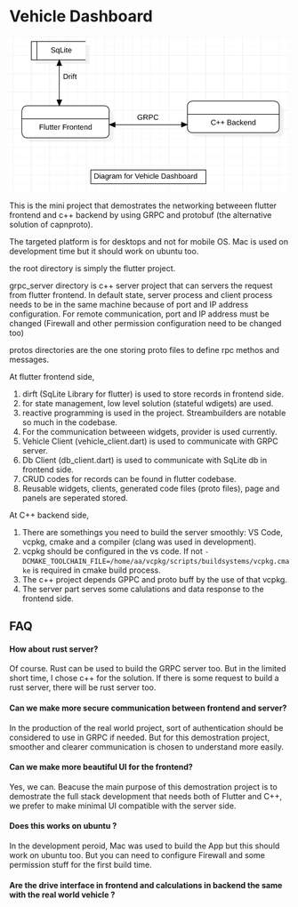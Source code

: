 # Vehicle Dashboard

![image info](diagram.png)

This is the mini project that demostrates the networking betweeen flutter frontend and c++ backend by using GRPC and protobuf (the alternative solution of capnproto).

The targeted platform is for desktops and not for mobile OS. Mac is used on development time but it should work on ubuntu too.

the root directory is simply the flutter project.

grpc_server directory is c++ server project that can servers the request from flutter frontend. In default state, server process and client process needs to be in the same machine because of port and IP address configuration. For remote communication, port and IP address must be changed (Firewall and other permission configuration need to be changed too)

protos directories are the one storing proto files to define rpc methos and messages.

At flutter frontend side,
 1. dirft (SqLite Library for flutter) is used to store records in frontend side.
 2. for state management, low level solution (stateful wdigets) are used.
 3. reactive programming is used in the project. Streambuilders are notable so much in the codebase.
 4. For the communication betweeen widgets, provider is used currently.
 5. Vehicle Client (vehicle_client.dart) is used to communicate with GRPC server.
 6. Db Client (db_client.dart) is used to communicate with SqLite db in frontend side.
 7. CRUD codes for records can be found in flutter codebase.
 8. Reusable widgets, clients, generated code files (proto files), page and panels are seperated stored.


 At C++ backend side,
  1. There are somethings you need to build the server smoothly: VS Code, vcpkg, cmake and a compiler (clang was used in development).
  2. vcpkg should be configured in the vs code. If not `-DCMAKE_TOOLCHAIN_FILE=/home/aa/vcpkg/scripts/buildsystems/vcpkg.cmake` is required in cmake build process.
  3. The c++ project depends GPPC and proto buff by the use of that vcpkg.
  4. The server part serves some calulations and data response to the frontend side.



## FAQ

#### How about rust server?

Of course. Rust can be used to build the GRPC server too. But in the limited short time, I chose c++ for the solution. If there is some request to build a rust server, there will be rust server too.

#### Can we make more secure communication between frontend and server?

In the production of the real world project, sort of authentication should be considered to use in GRPC if needed. But for this demostration project, smoother and clearer communication is chosen to understand more easily.

#### Can we make more beautiful UI for the frontend?

Yes, we can. Beacuse the main purpose of this demostration project is to demostrate the full stack development that needs both of Flutter and C++, we prefer to make minimal UI compatible with the server side.

#### Does this works on ubuntu ?

In the development peroid, Mac was used to build the App but this should work on ubuntu too. But you can need to configure Firewall and some permission stuff for the first build time.

#### Are the drive interface in frontend and calculations in backend the same with the real world vehicle ?













